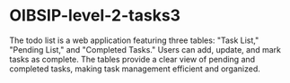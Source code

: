 # OIBSIP-level-2-tasks3
The todo list is a web application featuring three tables: "Task List," "Pending List," and "Completed Tasks." Users can add, update, and mark tasks as complete. The tables provide a clear view of pending and completed tasks, making task management efficient and organized.
